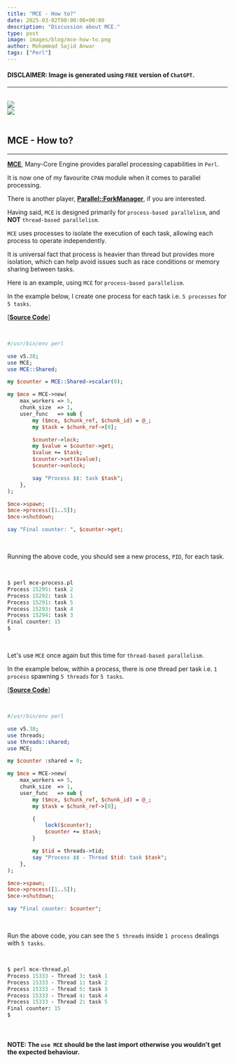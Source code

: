 ```yaml
---
title: "MCE - How to?"
date: 2025-03-02T00:00:00+00:00
description: "Discussion about MCE."
type: post
image: images/blog/mce-how-to.png
author: Mohammad Sajid Anwar
tags: ["Perl"]
---
```


#### **DISCLAIMER:** Image is generated using `FREE` version of `ChatGPT`.
***

<br>

<div class="container">
    <div class="row g-4 justify-content-center">
        <div class="col-12 col-sm-10 col-md-8 col-lg-6 col-xl-5 text-center">
            <a href="/blog/promise-in-perl" title="Promise in Perl">
                <img src="/images/blog/promise-in-perl-mini.png" class="img-fluid w-100 p-2"
                style="object-fit: cover; aspect-ratio: 16/9;">
            </a>
        </div>
        <div class="col-12 col-sm-10 col-md-8 col-lg-6 col-xl-5 text-center">
            <a href="/blog/future-in-perl" title="Future in Perl">
                <img src="/images/blog/future-in-perl-mini.png" class="img-fluid w-100 p-2"
                style="object-fit: cover; aspect-ratio: 16/9;">
            </a>
        </div>
    </div>
</div>

<br>

## MCE - How to?
***

[**MCE**](https://metacpan.org/pod/MCE), Many-Core Engine provides parallel processing capabilities in `Perl`.

It is now one of my favourite `CPAN` module when it comes to parallel processing.

There is another player, [**Parallel::ForkManager**](https://metacpan.org/pod/Parallel::ForkManager), if you are interested.

Having said, `MCE` is designed primarily for `process-based parallelism`, and **NOT** `thread-based parallelism`.

`MCE` uses processes to isolate the execution of each task, allowing each process to operate independently.

It is universal fact that process is heavier than thread but provides more isolation, which can help avoid issues such as race conditions or memory sharing between tasks.

Here is an example, using `MCE` for `process-based parallelism`.

In the example below, I create one process for each task i.e. `5 processes` for `5 tasks`.

[[**Source Code**]](https://github.com/manwar/Concurrent-Parallel-Programming/blob/main/scripts/mce/mce-process.pl)

<br>

```perl
#/usr/bin/env perl

use v5.38;
use MCE;
use MCE::Shared;

my $counter = MCE::Shared->scalar(0);

my $mce = MCE->new(
    max_workers => 5,
    chunk_size  => 1,
    user_func   => sub {
        my ($mce, $chunk_ref, $chunk_id) = @_;
        my $task = $chunk_ref->[0];

        $counter->lock;
        my $value = $counter->get;
        $value += $task;
        $counter->set($value);
        $counter->unlock;

        say "Process $$: task $task";
    },
);

$mce->spawn;
$mce->process([1..5]);
$mce->shutdown;

say "Final counter: ", $counter->get;
```

<br>

Running the above code, you should see a new process, `PID`, for each task.

<br>

```perl
$ perl mce-process.pl
Process 15295: task 2
Process 15292: task 1
Process 15291: task 5
Process 15293: task 4
Process 15294: task 3
Final counter: 15
$
```

<br>

Let's use `MCE` once again but this time for `thread-based parallelism`.

In the example below, within a process, there is one thread per task i.e. `1 process` spawning `5 threads` for `5 tasks`.

[[**Source Code**]](https://github.com/manwar/Concurrent-Parallel-Programming/blob/main/scripts/mce/mce-thread.pl)

<br>

```perl
#/usr/bin/env perl

use v5.38;
use threads;
use threads::shared;
use MCE;

my $counter :shared = 0;

my $mce = MCE->new(
    max_workers => 5,
    chunk_size  => 1,
    user_func   => sub {
        my ($mce, $chunk_ref, $chunk_id) = @_;
        my $task = $chunk_ref->[0];

        {
            lock($counter);
            $counter += $task;
        }

        my $tid = threads->tid;
        say "Process $$ - Thread $tid: task $task";
    },
);

$mce->spawn;
$mce->process([1..5]);
$mce->shutdown;

say "Final counter: $counter";
```

<br>

Run the above code, you can see the `5 threads` inside `1 process` dealings with `5 tasks`.

<br>

```perl
$ perl mce-thread.pl
Process 15333 - Thread 3: task 1
Process 15333 - Thread 1: task 2
Process 15333 - Thread 5: task 3
Process 15333 - Thread 4: task 4
Process 15333 - Thread 2: task 5
Final counter: 15
$
```

<br>

#### **NOTE:** The `use MCE` should be the last import otherwise you wouldn't get the expected behaviour.

